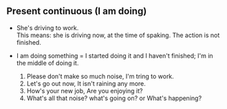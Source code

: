 ## Present continuous (I am doing)  

- She's driving to work.  
  This means: she is driving now, at the time of spaking. The action is not finished.

- I am doing something = I started doing it and I haven't finished; I'm in the middle of doing it.  
  1. Please don't make so much noise, I'm tring to work.  
  2. Let's go out now, It isn't raining any more.  
  3. How's your new job, Are you enjoying it?  
  4. What's all that noise? what's going on? or What's happening?
